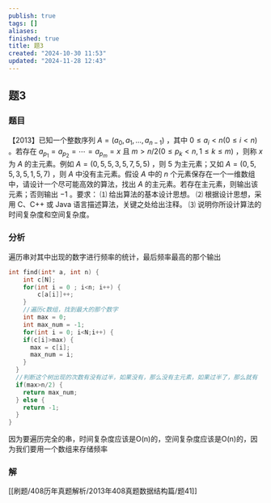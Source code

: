 ```yaml
---
publish: true
tags: []
aliases: 
finished: true
title: 题3
created: "2024-10-30 11:53"
updated: "2024-11-28 12:43"
---
```

## 题3
### 题目
【2013】已知一个整数序列 $A=(a_0,a_1,…,a_{n-1})$ ，其中 $0\le a_i<n(0\le i<n)$ 。若存在 $a_{p_1}=a_{p_2}=\cdots=a_{p_m}=x$ 且 $m>n/2(0\le p_k<n,1\le k\le m)$ ，则称 $x$ 为 $A$ 的主元素。例如 $A=(0,5,5,3,5,7,5,5)$ ，则 $5$ 为主元素；又如 $A=(0,5,5,3,5,1,5,7)$ ，则 $A$ 中没有主元素。假设 $A$ 中的 $n$ 个元素保存在一个一维数组中，请设计一个尽可能高效的算法，找出 $A$ 的主元素。若存在主元素，则输出该元素；否则输出 $-1$ 。要求：
⑴ 给出算法的基本设计思想。
⑵ 根据设计思想，采用 C、C++ 或 Java 语言描述算法，关键之处给出注释。
⑶ 说明你所设计算法的时间复杂度和空间复杂度。
### 分析
遍历串对其中出现的数字进行频率的统计，最后频率最高的那个输出
```c
int find(int* a, int n) {
	int c[N];
	for(int i = 0 ; i<n; i++) {
		c[a[i]]++;	
	}
	//遍历c数组，找到最大的那个数字
	int max = 0;
	int max_num = -1;
	for(int i = 0; i<N;i++) {
    if(c[i]>max) {
      max = c[i];
      max_num = i;
    }
  }
  //判断这个树出现的次数有没有过半，如果没有，那么没有主元素，如果过半了，那么就有
  if(max>n/2) {
    return max_num;
  } else {
    return -1;
  }
}
```
因为要遍历完全的串，时间复杂度应该是O(n)的，空间复杂度应该是O(n)的，因为我们要用一个数组来存储频率
### 解
[[刷题/408历年真题解析/2013年408真题数据结构篇/题41]]

